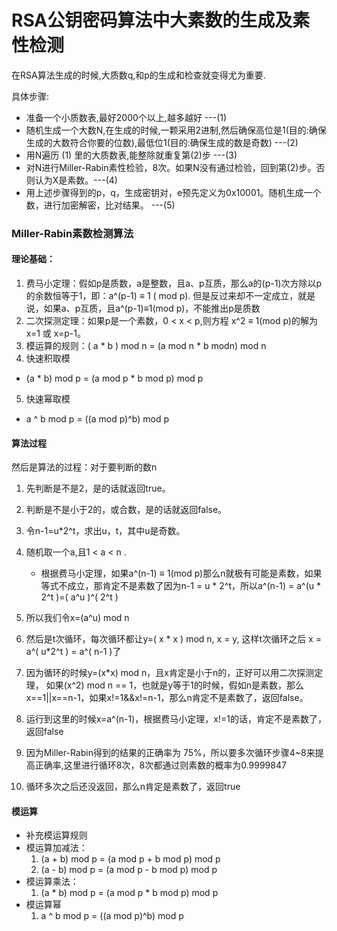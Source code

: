 # RSA公钥密码算法中大素数的生成及素性检测
在RSA算法生成的时候,大质数q,和p的生成和检查就变得尤为重要.

具体步骤:
- 准备一个小质数表,最好2000个以上,越多越好 ---(1)
- 随机生成一个大数N,在生成的时候,一颗采用2进制,然后确保高位是1(目的:确保生成的大数符合你要的位数),最低位1(目的:确保生成的数是奇数) ---(2)
- 用N遍历 (1) 里的大质数表,能整除就重复第(2)步 ---(3)
- 对N进行Miller-Rabin素性检验，8次。如果N没有通过检验，回到第(2)步。否则认为X是素数。---(4)
- 用上述步骤得到的p，q，生成密钥对，e预先定义为0x10001。随机生成一个数，进行加密解密，比对结果。 ---(5)


### Miller-Rabin素数检测算法

#### 理论基础：

1. 费马小定理：假如p是质数，a是整数，且a、p互质，那么a的(p-1)次方除以p的余数恒等于1，即：a^(p-1) ≡ 1 ( mod p). 但是反过来却不一定成立，就是说，如果a、p互质，且a^(p-1)≡1(mod p)，不能推出p是质数
2. 二次探测定理：如果p是一个素数，0 < x < p,则方程 x^2 ≡ 1(mod p)的解为x=1 或 x=p-1。
3. 模运算的规则：( a * b ) mod n = (a mod n * b modn) mod n
4. 快速积取模
  - (a * b) mod p = (a mod p * b mod p) mod p
5. 快速幂取模
  -  a ^ b mod p = ((a mod p)^b) mod p

#### 算法过程
然后是算法的过程：对于要判断的数n

1. 先判断是不是2，是的话就返回true。

2. 判断是不是小于2的，或合数，是的话就返回false。

3. 令n-1=u*2^t，求出u，t，其中u是奇数。

4. 随机取一个a,且1 < a < n .
   - 根据费马小定理，如果a^(n-1) ≡ 1(mod p)那么n就极有可能是素数，如果等式不成立，那肯定不是素数了因为n-1 = u * 2^t，所以a^(n-1) = a^(u * 2^t )=( a^u )^( 2^t )

5. 所以我们令x=(a^u) mod n

6. 然后是t次循环，每次循环都让y=( x * x ) mod n, x = y, 这样t次循环之后 x = a^( u*2^t ) = a^( n-1 )了

7. 因为循环的时候y=(x*x) mod n，且x肯定是小于n的，正好可以用二次探测定理，
如果(x^2) mod n == 1，也就是y等于1的时候，假如n是素数，那么x==1||x==n-1，如果x!=1&&x!=n-1，那么n肯定不是素数了，返回false。

8. 运行到这里的时候x=a^(n-1)，根据费马小定理，x!=1的话，肯定不是素数了，返回false

9. 因为Miller-Rabin得到的结果的正确率为 75%，所以要多次循环步骤4~8来提高正确率,这里进行循环8次，8次都通过则素数的概率为0.9999847

10. 循环多次之后还没返回，那么n肯定是素数了，返回true

#### 模运算
  - 补充模运算规则
  - 模运算加减法：
    1. (a + b) mod p = (a mod p + b mod p) mod p
    2. (a - b) mod p = (a mod p - b mod p) mod p
  - 模运算乘法：
    1. (a * b) mod p = (a mod p * b mod p) mod p
  - 模运算幂
    1. a ^ b mod p = ((a mod p)^b) mod p